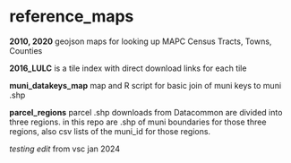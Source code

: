 # reference_maps

__2010, 2020__ geojson maps for looking up MAPC Census Tracts, Towns, Counties

__2016_LULC__ is a tile index with direct download links for each tile

__muni_datakeys_map__ map and R script for basic join of muni keys to muni .shp

__parcel_regions__  parcel .shp downloads from Datacommon are divided into three regions.  in this repo are .shp of muni boundaries for those three regions, also csv lists of the muni_id for those regions.

_testing edit_ from vsc jan 2024
